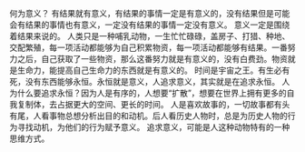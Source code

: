 何为意义？
有结果就有意义，有结果的事情一定是有意义的，没有结果但是可能会有结果的事情也有意义，一定没有结果的事情一定没有意义。
意义一定是围绕着结果来说的。
人类只是一种哺乳动物，一生忙忙碌碌，盖房子、打猎、种地、交配繁殖，每一项活动都能够为自己积累物资，每一项活动都能够有结果。一番努力之后，自己获取了一些物资，那么这番努力就是有意义的，没有白费劲。物资就是生命力，能提高自己生命力的东西就是有意义的。
时间是宇宙之王。有生必有死，没有东西能够永恒。永恒就是意义，人追求意义，其实就是在追求永恒。
人为什么要追求永恒？因为人是有序的，人想要“扩散”，想要在世界上拥有更多的自我复制体，去占据更大的空间、更长的时间。
人是喜欢故事的，一切故事都有头有尾，人看事物总想分析出目的和动机。后人看历史人物时，总是为历史人物的行为寻找动机，为他们的行为赋予意义。
追求意义，可能是人这种动物特有的一种思维方式。
